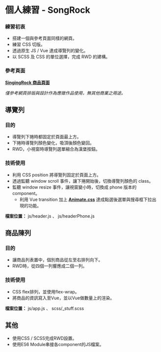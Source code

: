 # **個人練習 - SongRock**

### 練習初衷
 - 搭建一個與參考頁面同樣的網頁。
 - 練習 CSS 切版。
 - 透過原生 JS / Vue 達成導覽列的變化。
 - 以 SCSS 及 CSS 的單位選擇，完成 RWD 的建構。

### 參考頁面
**[SingingRock 商品頁面](https://www.singingrock.com/working-and-rescue-harness-accessories)**

*僅參考網頁排版與設計作為應徵作品使用，無其他商業之用途。*

## 導覽列
### 目的
 - 導覽列下捲時都固定於頁面最上方。
 - 下捲時導覽列顏色變化，吸頂後顏色變回。
 - RWD，小視窗時導覽列選單縮合為漢堡按鈕。
### 技術使用
 - 利用 CSS position 將導覽列固定於頁面上方。
 - 透過監聽 window scroll 事件，讓下捲開始後，切換導覽列顏色的 class。  
 - 監聽 window resize 事件，讓視窗變小時，切換成 phone 版本的 component。
   - 利用 Vue transition 加上 **[Animate.css](https://animate.style/)** 達成點選後選單與搜尋框下拉出現的功能。
   
**檔案位置：** js/header.js 、 js/headerPhone.js

## 商品陳列
### 目的
 - 讓商品列表置中，個別商品從左至右排列向下。
 - RWD時，從四個一列響應成二個一列。
### 技術使用
 - CSS flex排列，並使用flex-wrap。
 - 將商品的資訊寫入至Vue，並以Vue做數量上的渲染。
 
**檔案位置：** js/app.js 、 scss/_stuff.scss

## 其他
 - 使用CSS / SCSS完成RWD設置。
 - 使用ES6 Module串接各component的JS檔案。
